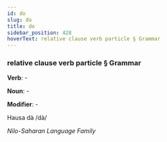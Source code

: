 ```yaml
---
id: do
slug: do
title: do
sidebar_position: 428
hoverText: relative clause verb particle § Grammar
---
```


### relative clause verb particle § Grammar

**Verb**: -

**Noun**: -

**Modifier**: -

Hausa dà /dà/

*Nilo-Saharan Language Family*